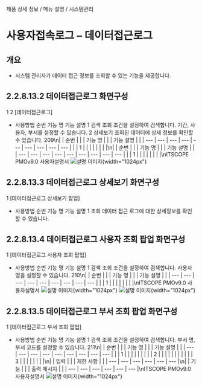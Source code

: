<!--breadcrumb:제품 상세 정보 / 메뉴 설명 / 시스템관리--><span class="md-breadcrumb">제품 상세 정보 / 메뉴 설명 / 시스템관리</span>
# 사용자접속로그 – 데이터접근로그
<!--5th-h2-toc-->
## 개요

- 시스템 관리자가 데이터 접근 정보를 조회할 수 있는 기능을 제공합니다.
## 2.2.8.13.2 데이터접근로그 화면구성
1
2
[데이터접근로그]
- 사용방법
순번 기능 명 기능 설명
1 검색 조회 조건을 설정하여 검색합니다. 기간, 사용자, 부서를 설정할 수 있습니다.
2 상세보기 조회된 데이터에 상세 정보를 확인할 수 있습니다.
209\n|  | 순번 |  |  | 기능 명 |  |  | 기능 설명 |  |
| --- | --- | --- | --- | --- | --- | --- | --- | --- |
|  | 1 |  |  |  |  |  |  |  |\n|  | 순번 |  |  | 기능 명 |  |  | 기능 설명 |  |
| --- | --- | --- | --- | --- | --- | --- | --- | --- |
|  | 1 |  |  |  |  |  |  |  |\nITSCOPE PMOv9.0 사용자설명서
![설명 이미지](/02_outputs/manual_images/2.2.8.13.2.png){width="1024px"}
## 2.2.8.13.3 데이터접근로그 상세보기 화면구성
1
[데이터접근로그 상세보기 팝업]
- 사용방법
순번 기능 명 기능 설명
1 조회 데이터 접근 로그에 대한 상세정보를 확인할 수 있습니다.
## 2.2.8.13.4 데이터접근로그 사용자 조회 팝업 화면구성
1
[데이터접근로그 사용자 조회 팝업]
- 사용방법
순번 기능 명 기능 설명
1 검색 조회 조건을 설정하여 검색합니다. 사용자 명을 설정할 수 있습니다.
210\n|  | 순번 |  |  | 기능 명 |  |  | 기능 설명 |  |
| --- | --- | --- | --- | --- | --- | --- | --- | --- |
|  | 1 |  |  |  |  |  |  |  |\nITSCOPE PMOv9.0 사용자설명서
![설명 이미지](/02_outputs/manual_images/2.2.8.13.4_(1).png){width="1024px"}
![설명 이미지](/02_outputs/manual_images/2.2.8.13.4_(2).png){width="1024px"}
## 2.2.8.13.5 데이터접근로그 부서 조회 팝업 화면구성
1
[데이터접근로그 부서 조회 팝업]
- 사용방법
순번 기능 명 기능 설명
1 검색 조회 조건을 설정하여 검색합니다. 부서 명, 부서 코드를 설정할 수 있습니다.
211\n|  | 순번 |  |  | 기능 명 |  |  | 기능 설명 |  |
| --- | --- | --- | --- | --- | --- | --- | --- | --- |
|  | 1 |  |  |  |  |  |  |  |
| 2 |  |  |  |  |  |  |  |  |
|  | 3 |  |  |  |  |  |  |  |\n|  | 입력 |  |  | 제한 사항 |  |
| --- | --- | --- | --- | --- | --- |\n|  | 기능 |  |  | 출력 메시지 |  |
| --- | --- | --- | --- | --- | --- |\nITSCOPE PMOv9.0 사용자설명서
![설명 이미지](/02_outputs/manual_images/2.2.8.13.5.png){width="1024px"}
